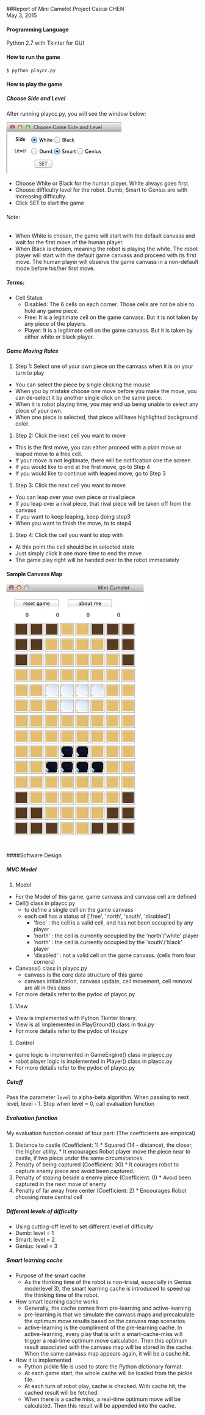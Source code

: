 ##Report of Mini Camelot Project
Caicai CHEN<br>
May 3, 2015

#### Programming Language

Python 2.7 with Tkinter for GUI

#### How to run the game

```
$ python playcc.py
```

#### How to play the game

##### Choose Side and Level

After running playcc.py, you will see the window below:
	
![Image of SET](images/SideLevel.jpg)	

* Choose White or Black for the human player. White always goes first.  
* Choose difficulty level for the robot. Dumb, Smart to Genius are with increasing difficulty.
* Click SET to start the game

###### Note: 
* When White is chosen, the game will start with the default canvass and wait for the first move of the human player.
* When Black is chosen, meaning the robot is playing the white. The robot player will start with the default game canvass and proceed with its first move. The human player will observe the game canvass in a non-default mode before his/her first move.
	
##### Terms:

* Cell Status
  * Disabled: The 6 cells on each corner. Those cells are not be able to hold any game piece.
  * Free: It is a legitimate cell on the game canvass. But it is not taken by any piece of the players.
  * Player: It is a legitimate cell on the game canvass. But it is taken by either white or black player.

##### Game Moving Rules

1. Step 1: Select one of your own piece on the canvass when it is on your turn to play
  * You can select the piece by single clicking the mouse
  * When you by mistake choose one move before you make the move, you can de-select it by another single click on the same piece.
  * When it is robot playing time, you may end up being unable to select any piece of your own.
  * When one piece is selected, that piece will have highlighted background color.
1. Step 2: Click the next cell you want to move
  * This is the first move, you can either proceed with a plain move or leaped move to a free cell.
  * If your move is not legitimate, there will be notification one the screen
  * If you would like to end at the first move, go to Step 4
  * If you would like to continue with leaped move, go to Step 3
1. Step 3: Click the next cell you want to move
  * You can leap over your own piece or rival piece
  * If you leap over a rival piece, that rival piece will be taken off from the canvass
  * If you want to keep leaping, keep doing step3
  * When you want to finish the move, to to step4
1. Step 4: Click the cell you want to stop with
  * At this point the cell should be in selected state
  * Just simply click it one more time to end the move
  * The game play right will be handed over to the robot immediately
	
#### Sample Canvass Map
  ![Image of canvass](images/Canvass.jpg)	

####Software Design

##### MVC Model

1. Model
  * For the Model of this game, game canvass and canvass cell are defined
  * Cell() class in playcc.py
    * to define a single cell on the game canvass
    * each cell has a status of ['free', 'north', 'south', 'disabled']
      * 'free' : the cell is a valid cell, and has not been occupied by any player
      * 'north' : the cell is currently occupied by the 'north'/'white' player
      * 'north' : the cell is currently occupied by the 'south'/'black' player
      * 'disabled' : not a valid cell on the game canvass. (cells from four corners)
  * Canvass() class in playcc.py
    * canvass is the core data structure of this game
    * canvass initialization, canvass update, cell movement, cell removal are all in this class
  * For more details refer to the pydoc of playcc.py

1. View
  * View is implemented with Python Tkinter library. 
  * View is all implemented in PlayGround() class in tkui.py
  * For more details refer to the pydoc of tkui.py

1. Control
  * game logic is implemented in GameEngine() class in playcc.py
  * robot player logic is implemented in Player() class in playcc.py
  * For more details refer to the pydoc of playcc.py

##### Cutoff

  Pass the parameter `level` to alpha-beta algorithm. 
  When passing to next level, level - 1.
  Stop when level = 0, call evaluation function

##### Evaluation function

  My evaluation function consist of four part: (The coefficients are empirical)
  1. Distance to castle (Coefficient: 1)
    * Squared (14 - distance), the closer, the higher utility.
    * It encourages Robot player move the piece near to castle, if two piece under the same circumstances.
  1. Penalty of being captured (Coefficient: 30)
    * It courages robot to capture enemy piece and avoid been captured.
  1. Penalty of stoping beside a enemy piece (Coefficient: 0)
    * Avoid been captured in the next move of enemy
  1. Penalty of far away from center (Coefficient: 2) 
    * Encourages Robot choosing more central cell

##### Different levels of difficulty
  * Using cutting-off level to set different level of difficulty 
  * Dumb: level = 1
  * Smart: level = 2
  * Genius: level = 3

##### Smart learning cache

* Purpose of the smart cache
  * As the thinking time of the robot is non-trivial, especially in Genius mode(level 3), the smart learning cache is introduced to speed up the thinking time of the robot.
* How smart learning cache works
  * Generally, the cache comes from pre-learning and active-learning
  * pre-learning is that we simulate the canvass maps and precalculate the optimum move results based on the canvass map scenarios. 
  * active-learning is the compliment of the pre-learning cache. In active-learning, every play that is with a smart-cache-miss will trigger a real-time optimum move calculation. Then this optimum result associated with the canvass map will be stored in the cache. When the same canvass map appears again, it will be a cache hit.
* How it is implemented
  * Python pickle file is used to store the Python dictionary format.
  * At each game start, the whole cache will be loaded from the pickle file.
  * At each turn of robot play, cache is checked. With cache hit, the cached result will be fetched.
  * When there is a cache miss, a real-time optimum move will be calculated. Then this result will be appended into the cache.
	
